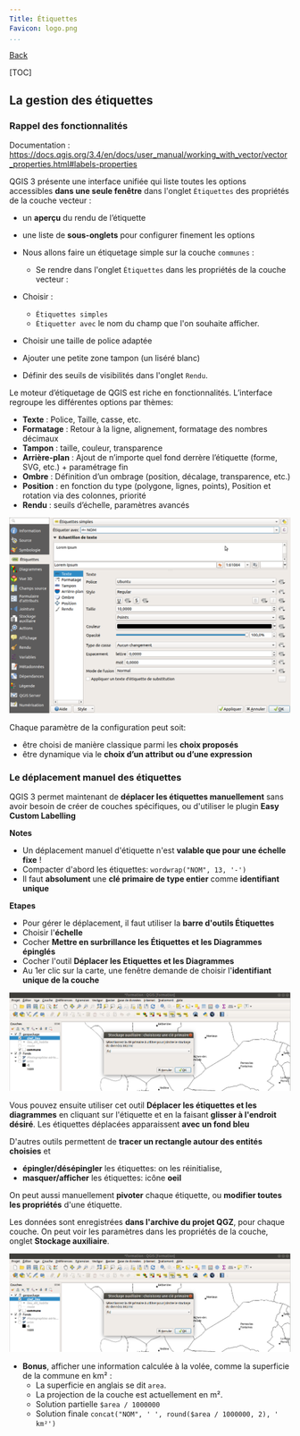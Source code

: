 ```yaml
---
Title: Étiquettes
Favicon: logo.png
...
```


[Back](index.md)

[TOC]

## La gestion des étiquettes

### Rappel des fonctionnalités

Documentation : https://docs.qgis.org/3.4/en/docs/user_manual/working_with_vector/vector_properties.html#labels-properties

QGIS 3 présente une interface unifiée qui liste toutes les options accessibles **dans une seule fenêtre** dans l'onglet `Étiquettes` des propriétés de la couche vecteur :

* un **aperçu** du rendu de l’étiquette
* une liste de **sous-onglets** pour configurer finement les options

* Nous allons faire un étiquetage simple sur la couche `communes` :
    * Se rendre dans l'onglet `Étiquettes` dans les propriétés de la couche vecteur : 


* Choisir : 
    * `Étiquettes simples`
    * `Étiquetter avec` le nom du champ que l'on souhaite afficher.

* Choisir une taille de police adaptée
* Ajouter une petite zone tampon (un liséré blanc)
* Définir des seuils de visibilités dans l'onglet `Rendu`.

Le moteur d’étiquetage de QGIS est riche en fonctionnalités. L’interface regroupe les différentes options par
thèmes:

* **Texte** : Police, Taille, casse, etc.
* **Formatage** : Retour à la ligne, alignement, formatage des nombres décimaux
* **Tampon** : taille, couleur, transparence
* **Arrière-plan** : Ajout de n’importe quel fond derrère l’étiquette (forme, SVG, etc.) + paramétrage fin
* **Ombre** : Définition d’un ombrage (position, décalage, transparence, etc.)
* **Position** : en fonction du type (polygone, lignes, points), Position et rotation via des colonnes, priorité
* **Rendu** : seuils d’échelle, paramètres avancés

![](media/12_parametres_etiquettes.png "Paramèters d'étiquettes")

Chaque paramètre de la configuration peut soit:

* être choisi de manière classique parmi les **choix proposés**
* être dynamique via le **choix d’un attribut ou d’une expression**



### Le déplacement manuel des étiquettes

QGIS 3 permet maintenant de **déplacer les étiquettes manuellement** sans avoir besoin de créer de couches spécifiques, ou d'utiliser le plugin **Easy Custom Labelling**

**Notes** 

* Un déplacement manuel d'étiquette n'est **valable que pour une échelle fixe** !
* Compacter d'abord les étiquettes: `wordwrap("NOM", 13, '-')`
* Il faut **absolument** une **clé primaire de type entier** comme **identifiant unique**

**Etapes**

* Pour gérer le déplacement, il faut utiliser la **barre d'outils Étiquettes**
* Choisir l'**échelle**
* Cocher **Mettre en surbrillance les Étiquettes et les Diagrammes épinglés**
* Cocher l'outil **Déplacer les Etiquettes et les Diagrammes**
* Au 1er clic sur la carte, une fenêtre demande de choisir l'**identifiant unique de la couche**

![](media/13_barre_etiquette_et_stockage_auxiliaire.png "Etiquettes: barre et identifiant unique")

Vous pouvez ensuite utiliser cet outil **Déplacer les étiquettes et les diagrammes** en cliquant sur l'étiquette et en la faisant **glisser à l'endroit désiré**. Les étiquettes déplacées apparaissent **avec un fond bleu**

D'autres outils permettent de **tracer un rectangle autour des entités choisies** et

* **épingler/désépingler** les étiquettes: on les réinitialise,
* **masquer/afficher** les étiquettes: icône **oeil**

On peut aussi manuellement **pivoter** chaque étiquette, ou **modifier toutes les propriétés** d'une étiquette.

Les données sont enregistrées **dans l'archive du projet QGZ**, pour chaque couche. On peut voir les paramètres dans les propriétés de la couche, onglet **Stockage auxiliaire**.

![](media/13_barre_etiquette_et_stockage_auxiliaire.png "Stockage auxiliaire")

* **Bonus**, afficher une information calculée à la volée, comme la superficie de la commune en km² : 
    * La superficie en anglais se dit `area`.
    * La projection de la couche est actuellement en m².
    * Solution partielle `$area / 1000000`
    * Solution finale `concat("NOM", ' ', round($area / 1000000, 2), ' km²')`
